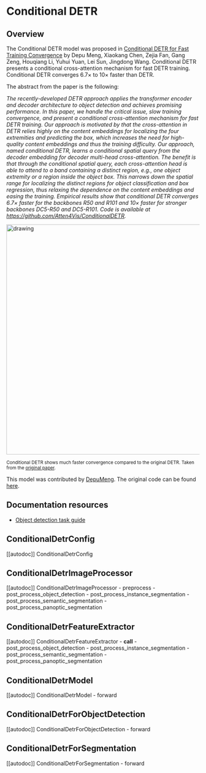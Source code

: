 <!--Copyright 2022 The HuggingFace Team. All rights reserved.

Licensed under the Apache License, Version 2.0 (the "License"); you may not use this file except in compliance with
the License. You may obtain a copy of the License at

http://www.apache.org/licenses/LICENSE-2.0

Unless required by applicable law or agreed to in writing, software distributed under the License is distributed on
an "AS IS" BASIS, WITHOUT WARRANTIES OR CONDITIONS OF ANY KIND, either express or implied. See the License for the
specific language governing permissions and limitations under the License.

⚠️ Note that this file is in Markdown but contain specific syntax for our doc-builder (similar to MDX) that may not be
rendered properly in your Markdown viewer.

-->

# Conditional DETR

## Overview

The Conditional DETR model was proposed in [Conditional DETR for Fast Training Convergence](https://arxiv.org/abs/2108.06152) by Depu Meng, Xiaokang Chen, Zejia Fan, Gang Zeng, Houqiang Li, Yuhui Yuan, Lei Sun, Jingdong Wang. Conditional DETR presents a conditional cross-attention mechanism for fast DETR training. Conditional DETR converges 6.7× to 10× faster than DETR.

The abstract from the paper is the following:

*The recently-developed DETR approach applies the transformer encoder and decoder architecture to object detection and achieves promising performance. In this paper, we handle the critical issue, slow training convergence, and present a conditional cross-attention mechanism for fast DETR training. Our approach is motivated by that the cross-attention in DETR relies highly on the content embeddings for localizing the four extremities and predicting the box, which increases the need for high-quality content embeddings and thus the training difficulty. Our approach, named conditional DETR, learns a conditional spatial query from the decoder embedding for decoder multi-head cross-attention. The benefit is that through the conditional spatial query, each cross-attention head is able to attend to a band containing a distinct region, e.g., one object extremity or a region inside the object box. This narrows down the spatial range for localizing the distinct regions for object classification and box regression, thus relaxing the dependence on the content embeddings and easing the training. Empirical results show that conditional DETR converges 6.7× faster for the backbones R50 and R101 and 10× faster for stronger backbones DC5-R50 and DC5-R101. Code is available at https://github.com/Atten4Vis/ConditionalDETR.*

<img src="https://huggingface.co/datasets/huggingface/documentation-images/resolve/main/transformers/model_doc/conditional_detr_curve.jpg"
alt="drawing" width="600"/>

<small> Conditional DETR shows much faster convergence compared to the original DETR. Taken from the <a href="https://arxiv.org/abs/2108.06152">original paper</a>.</small>

This model was contributed by [DepuMeng](https://huggingface.co/DepuMeng). The original code can be found [here](https://github.com/Atten4Vis/ConditionalDETR).

## Documentation resources

- [Object detection task guide](../tasks/object_detection)

## ConditionalDetrConfig

[[autodoc]] ConditionalDetrConfig

## ConditionalDetrImageProcessor

[[autodoc]] ConditionalDetrImageProcessor
    - preprocess
    - post_process_object_detection
    - post_process_instance_segmentation
    - post_process_semantic_segmentation
    - post_process_panoptic_segmentation

## ConditionalDetrFeatureExtractor

[[autodoc]] ConditionalDetrFeatureExtractor
    - __call__
    - post_process_object_detection
    - post_process_instance_segmentation
    - post_process_semantic_segmentation
    - post_process_panoptic_segmentation

## ConditionalDetrModel

[[autodoc]] ConditionalDetrModel
    - forward

## ConditionalDetrForObjectDetection

[[autodoc]] ConditionalDetrForObjectDetection
    - forward

## ConditionalDetrForSegmentation

[[autodoc]] ConditionalDetrForSegmentation
    - forward

